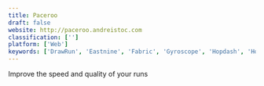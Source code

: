 ```yaml
---
title: Paceroo
draft: false 
website: http://paceroo.andreistoc.com
classification: ['']
platform: ['Web']
keywords: ['DrawRun', 'Eastnine', 'Fabric', 'Gyroscope', 'Hopdash', 'Hound', 'Jaywalk', 'Lympo App', 'Mobiefit RUN', 'RaceRunner App', 'Routeshuffle', 'Run For Stuff', 'RunGo', 'Runkeeper Go', 'Running Year', 'Running by Gyroscope', 'Stryd', 'mRunner']
---
```

Improve the speed and quality of your runs